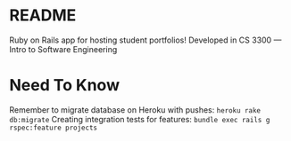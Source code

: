 # README

Ruby on Rails app for hosting student portfolios! Developed in CS 3300 — Intro to Software Engineering

# Need To Know

Remember to migrate database on Heroku with pushes: `heroku rake db:migrate`
Creating integration tests for features: `bundle exec rails g rspec:feature projects`

<!--This README would normally document whatever steps are necessary to get the
application up and running.

Things you may want to cover:

* Ruby version

* System dependencies

* Configuration

* Database creation

* Database initialization

* How to run the test suite

* Services (job queues, cache servers, search engines, etc.)

* Deployment instructions

* ...-->
